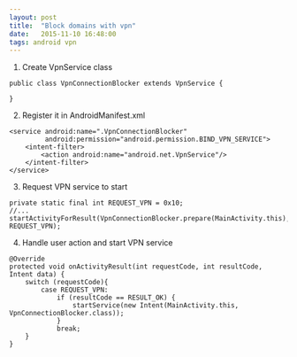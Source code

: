 ```yaml
---
layout: post
title:  "Block domains with vpn"
date:   2015-11-10 16:48:00
tags: android vpn
---
```



1. Create VpnService class

```
public class VpnConnectionBlocker extends VpnService {

}
```

2. Register it in AndroidManifest.xml

```
<service android:name=".VpnConnectionBlocker"
         android:permission="android.permission.BIND_VPN_SERVICE">
    <intent-filter>
        <action android:name="android.net.VpnService"/>
    </intent-filter>
</service>
```

3. Request VPN service to start

```
private static final int REQUEST_VPN = 0x10;
//...
startActivityForResult(VpnConnectionBlocker.prepare(MainActivity.this), REQUEST_VPN);
```

4. Handle user action and start VPN service

```
@Override
protected void onActivityResult(int requestCode, int resultCode, Intent data) {
    switch (requestCode){
        case REQUEST_VPN:
            if (resultCode == RESULT_OK) {
                startService(new Intent(MainActivity.this, VpnConnectionBlocker.class));
            }
            break;
    }
}
```

